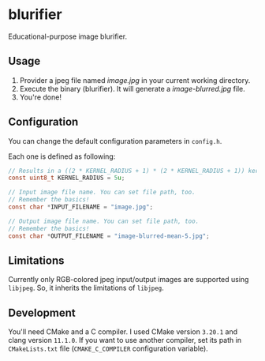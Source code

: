 # blurifier

Educational-purpose image blurifier.

## Usage

1. Provider a jpeg file named _image.jpg_ in your current working directory.
2. Execute the binary (blurifier). It will generate a _image-blurred.jpg_ file.
3. You're done!

## Configuration

You can change the default configuration parameters in `config.h`.

Each one is defined as following:

```c
// Results in a ((2 * KERNEL_RADIUS + 1) * (2 * KERNEL_RADIUS + 1)) kernel window
const uint8_t KERNEL_RADIUS = 5u;

// Input image file name. You can set file path, too.
// Remember the basics!
const char *INPUT_FILENAME = "image.jpg";

// Output image file name. You can set file path, too.
// Remember the basics!
const char *OUTPUT_FILENAME = "image-blurred-mean-5.jpg";
```

## Limitations

Currently only RGB-colored jpeg input/output images are supported using `libjpeg`. So, it inherits the limitations of `libjpeg`.

## Development

You'll need CMake and a C compiler. I used CMake version `3.20.1` and clang version `11.1.0`. If you want to use another compiler, set its path in `CMakeLists.txt` file (`CMAKE_C_COMPILER` configuration variable).
